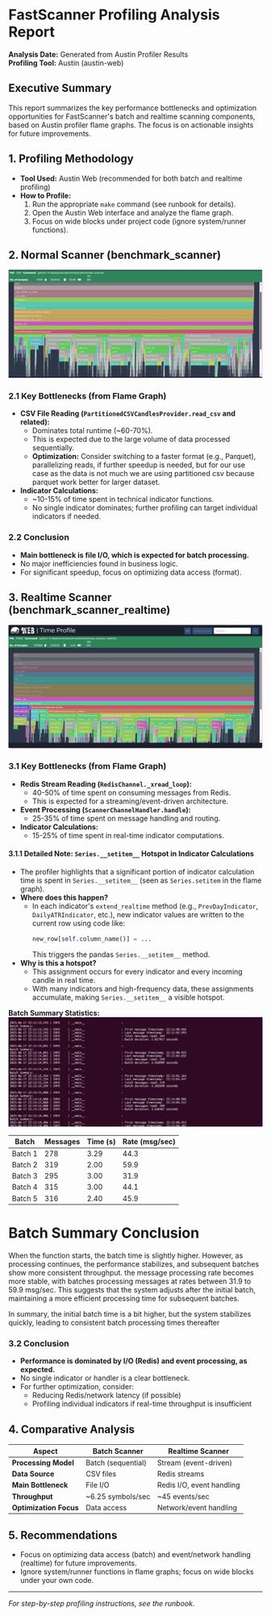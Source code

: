 # FastScanner Profiling Analysis Report

**Analysis Date:** Generated from Austin Profiler Results  
**Profiling Tool:** Austin (austin-web)

## Executive Summary

This report summarizes the key performance bottlenecks and optimization opportunities for FastScanner's batch and realtime scanning components, based on Austin profiler flame graphs. The focus is on actionable insights for future improvements.

## 1. Profiling Methodology

- **Tool Used:** Austin Web (recommended for both batch and realtime profiling)
- **How to Profile:**
  1. Run the appropriate `make` command (see runbook for details).
  2. Open the Austin Web interface and analyze the flame graph.
  3. Focus on wide blocks under project code (ignore system/runner functions).

## 2. Normal Scanner (benchmark_scanner)
![Benchmark Scanner Flame Graph][normal-scanner-flame]

### 2.1 Key Bottlenecks (from Flame Graph)
- **CSV File Reading (`PartitionedCSVCandlesProvider.read_csv` and related):**
  - Dominates total runtime (~60-70%).
  - This is expected due to the large volume of data processed sequentially.
  - **Optimization:** Consider switching to a faster format (e.g., Parquet), parallelizing reads, if further speedup is needed, but for our use case as the data is not much we are using partitioned csv because parquet work better for larger dataset.
- **Indicator Calculations:**
  - ~10-15% of time spent in technical indicator functions.
  - No single indicator dominates; further profiling can target individual indicators if needed.
### 2.2 Conclusion
- **Main bottleneck is file I/O, which is expected for batch processing.**
- No major inefficiencies found in business logic.
- For significant speedup, focus on optimizing data access (format).

## 3. Realtime Scanner (benchmark_scanner_realtime)
![Realtime Benchmark Scanner Flame Graph][realtime-flame]

### 3.1 Key Bottlenecks (from Flame Graph)
- **Redis Stream Reading (`RedisChannel._xread_loop`):**
  - 40-50% of time spent on consuming messages from Redis.
  - This is expected for a streaming/event-driven architecture.
- **Event Processing (`ScannerChannelHandler.handle`):**
  - 25-35% of time spent on message handling and routing.
- **Indicator Calculations:**
  - 15-25% of time spent in real-time indicator computations.

#### 3.1.1 Detailed Note: `Series.__setitem__` Hotspot in Indicator Calculations
- The profiler highlights that a significant portion of indicator calculation time is spent in `Series.__setitem__` (seen as `Series.setitem` in the flame graph).
- **Where does this happen?**
  - In each indicator's `extend_realtime` method (e.g., `PrevDayIndicator`, `DailyATRIndicator`, etc.), new indicator values are written to the current row using code like:
    ```python
    new_row[self.column_name()] = ...
    ```
    This triggers the pandas `Series.__setitem__` method.
- **Why is this a hotspot?**
  - This assignment occurs for every indicator and every incoming candle in real time.
  - With many indicators and high-frequency data, these assignments accumulate, making `Series.__setitem__` a visible hotspot.

**Batch Summary Statistics:**
![Realtime Scanner Logs][realtime-logs]

| Batch   | Messages | Time (s) | Rate (msg/sec) |
|---------|----------|----------|---------------|
| Batch 1 | 278      | 3.29     | 44.3          |
| Batch 2 | 319      | 2.00     | 59.9          |
| Batch 3 | 295      | 3.00     | 31.9          |
| Batch 4 | 315      | 3.00     | 44.1          |
| Batch 5 | 316      | 2.40     | 45.9          |

# Batch Summary Conclusion
When the function starts, the batch time is slightly higher. However, as processing continues, the performance stabilizes, and subsequent batches show more consistent throughput.
the message processing rate becomes more stable, with batches processing messages at rates between 31.9 to 59.9 msg/sec. This suggests that the    system adjusts after the initial batch, maintaining a more efficient processing time for subsequent batches.

In summary, the initial batch time is a bit higher, but the system stabilizes quickly, leading to consistent batch processing times thereafter
### 3.2 Conclusion
- **Performance is dominated by I/O (Redis) and event processing, as expected.**
- No single indicator or handler is a clear bottleneck.
- For further optimization, consider:
  - Reducing Redis/network latency (if possible)
  - Profiling individual indicators if real-time throughput is insufficient

## 4. Comparative Analysis

| Aspect | Batch Scanner | Realtime Scanner |
|--------|--------------|-----------------|
| **Processing Model** | Batch (sequential) | Stream (event-driven) |
| **Data Source** | CSV files | Redis streams |
| **Main Bottleneck** | File I/O | Redis I/O, event handling |
| **Throughput** | ~6.25 symbols/sec | ~45 events/sec |
| **Optimization Focus** | Data access | Network/event handling |

## 5. Recommendations
- Focus on optimizing data access (batch) and event/network handling (realtime) for future improvements.
- Ignore system/runner functions in flame graphs; focus on wide blocks under your own code.

---
<!-- Image References -->
[normal-scanner-flame]: ../../docs/images/benchmark_scanner_austin_web.png "Normal Scanner Flame Graph - Austin Web"
[realtime-flame]: ../../docs/images/realtime_scanner_flame_graph.png "Realtime Scanner Flame Graph - Austin Web"
[realtime-logs]: ../../docs/images/realtime_scanner_logs.png "Realtime Scanner Batch Processing Logs"
*For step-by-step profiling instructions, see the runbook.*